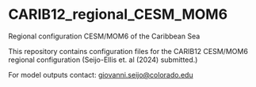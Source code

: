 # CARIB12_regional_CESM_MOM6
Regional configuration CESM/MOM6 of the Caribbean Sea

This repository contains configuration files for the CARIB12 CESM/MOM6 regional configuration (Seijo-Ellis et. al (2024) submitted.)

For model outputs contact: giovanni.seijo@colorado.edu

